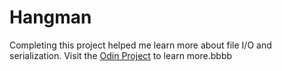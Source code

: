 # Hangman 

Completing this project helped me learn more about file I/O and serialization.
Visit the [Odin Project](http://www.theodinproject.com/courses/ruby-programming/lessons/file-i-o-and-serialization) to learn more.bbbb
